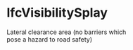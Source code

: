 IfcVisibilitySplay
==================
Lateral clearance area (no barriers which  
pose a hazard to road safety)


